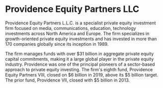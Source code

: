 # Providence Equity Partners LLC
Providence Equity Partners L.L.C. is a specialist private equity investment firm focused on media, communications, education, technology investments across North America and Europe. The firm specializes in growth-oriented private equity investments and has invested in more than 170 companies globally since its inception in 1989.

The firm manages funds with over $31 billion in aggregate private equity capital commitments, making it a large global player in the private equity industry. Providence was one of the principal pioneers of a sector-based approach to private equity investing. The firm's eighth fund, Providence Equity Partners VIII, closed on $6 billion in 2019, above its $5 billion target. The prior fund, Providence VII, closed with $5 billion in 2013.
